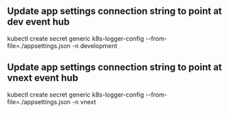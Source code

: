 ﻿
## Update app settings connection string to point at dev event hub

kubectl create secret generic k8s-logger-config --from-file=./appsettings.json -n development

## Update app settings connection string to point at vnext event hub

kubectl create secret generic k8s-logger-config --from-file=./appsettings.json -n vnext